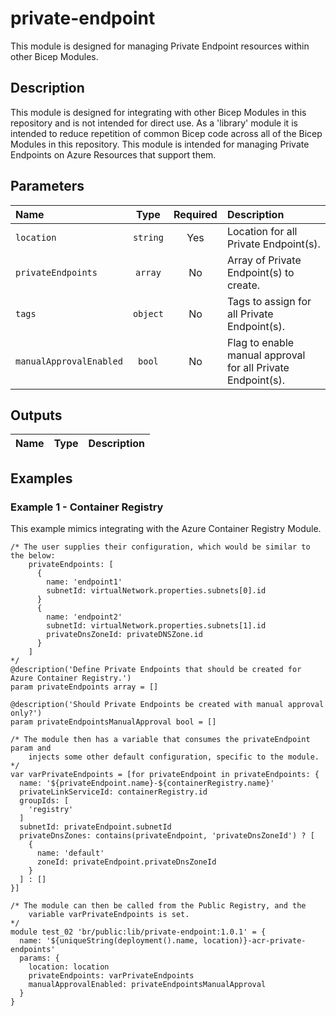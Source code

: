 # private-endpoint

This module is designed for managing Private Endpoint resources within other Bicep Modules.

## Description

This module is designed for integrating with other Bicep Modules in this repository and is not intended for direct use. As a 'library' module it is intended to reduce repetition of common Bicep code across all of the Bicep Modules in this repository. This module is intended for managing Private Endpoints on Azure Resources that support them.

## Parameters

| Name                    | Type     | Required | Description                                                 |
| :---------------------- | :------: | :------: | :---------------------------------------------------------- |
| `location`              | `string` | Yes      | Location for all Private Endpoint(s).                       |
| `privateEndpoints`      | `array`  | No       | Array of Private Endpoint(s) to create.                     |
| `tags`                  | `object` | No       | Tags to assign for all Private Endpoint(s).                 |
| `manualApprovalEnabled` | `bool`   | No       | Flag to enable manual approval for all Private Endpoint(s). |

## Outputs

| Name | Type | Description |
| :--- | :--: | :---------- |

## Examples

### Example 1 - Container Registry

This example mimics integrating with the Azure Container Registry Module.

```bicep
/* The user supplies their configuration, which would be similar to the below:
    privateEndpoints: [
      {
        name: 'endpoint1'
        subnetId: virtualNetwork.properties.subnets[0].id
      }
      {
        name: 'endpoint2'
        subnetId: virtualNetwork.properties.subnets[1].id
        privateDnsZoneId: privateDNSZone.id
      }
    ]
*/
@description('Define Private Endpoints that should be created for Azure Container Registry.')
param privateEndpoints array = []

@description('Should Private Endpoints be created with manual approval only?')
param privateEndpointsManualApproval bool = []

/* The module then has a variable that consumes the privateEndpoint param and
    injects some other default configuration, specific to the module.
*/
var varPrivateEndpoints = [for privateEndpoint in privateEndpoints: {
  name: '${privateEndpoint.name}-${containerRegistry.name}'
  privateLinkServiceId: containerRegistry.id
  groupIds: [
    'registry'
  ]
  subnetId: privateEndpoint.subnetId
  privateDnsZones: contains(privateEndpoint, 'privateDnsZoneId') ? [
    {
      name: 'default'
      zoneId: privateEndpoint.privateDnsZoneId
    }
  ] : []
}]

/* The module can then be called from the Public Registry, and the
    variable varPrivateEndpoints is set.
*/
module test_02 'br/public:lib/private-endpoint:1.0.1' = {
  name: '${uniqueString(deployment().name, location)}-acr-private-endpoints'
  params: {
    location: location
    privateEndpoints: varPrivateEndpoints
    manualApprovalEnabled: privateEndpointsManualApproval
  }
}
```
